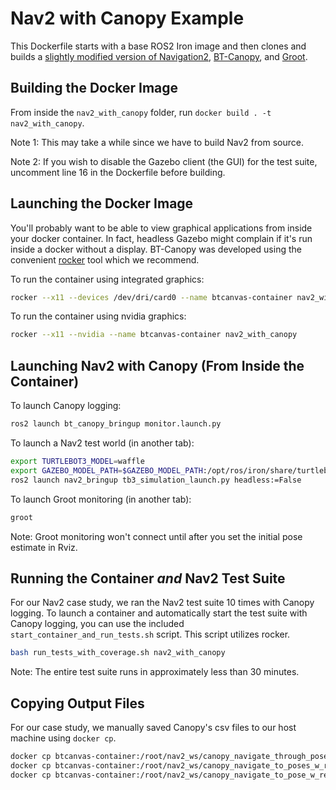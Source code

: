 # Nav2 with Canopy Example

This Dockerfile starts with a base ROS2 Iron image and then clones and builds a [slightly modified version of Navigation2](https://github.com/RobotCodeLab/navigation2/tree/iron), [BT-Canopy](https://github.com/RobotCodeLab/BT-Canopy), and [Groot](https://github.com/BehaviorTree/Groot).

## Building the Docker Image

From inside the `nav2_with_canopy` folder, run `docker build . -t nav2_with_canopy`.

Note 1: This may take a while since we have to build Nav2 from source.

Note 2: If you wish to disable the Gazebo client (the GUI) for the test suite, uncomment line 16 in the Dockerfile before building.

## Launching the Docker Image

You'll probably want to be able to view graphical applications from inside your docker container. In fact, headless Gazebo might complain if it's run inside a docker without a display. BT-Canopy was developed using the convenient [rocker](https://github.com/osrf/rocker) tool which we recommend.

To run the container using integrated graphics:

```bash
rocker --x11 --devices /dev/dri/card0 --name btcanvas-container nav2_with_canopy`
```

To run the container using nvidia graphics:

```bash
rocker --x11 --nvidia --name btcanvas-container nav2_with_canopy
```

## Launching Nav2 with Canopy (From Inside the Container)

To launch Canopy logging:

```bash
ros2 launch bt_canopy_bringup monitor.launch.py
```

To launch a Nav2 test world (in another tab):

```bash
export TURTLEBOT3_MODEL=waffle
export GAZEBO_MODEL_PATH=$GAZEBO_MODEL_PATH:/opt/ros/iron/share/turtlebot3_gazebo/models
ros2 launch nav2_bringup tb3_simulation_launch.py headless:=False
```

To launch Groot monitoring (in another tab):

```bash
groot
```

Note: Groot monitoring won't connect until after you set the initial pose estimate in Rviz.

## Running the Container *and* Nav2 Test Suite

For our Nav2 case study, we ran the Nav2 test suite 10 times with Canopy logging. To launch a container and automatically start the test suite with Canopy logging, you can use the included `start_container_and_run_tests.sh` script. This script utilizes rocker.

```bash
bash run_tests_with_coverage.sh nav2_with_canopy
```

Note: The entire test suite runs in approximately less than 30 minutes.

## Copying Output Files

For our case study, we manually saved Canopy's csv files to our host machine using `docker cp`.

```bash
docker cp btcanvas-container:/root/nav2_ws/canopy_navigate_through_poses_w_replanning_and_recovery.csv ./
docker cp btcanvas-container:/root/nav2_ws/canopy_navigate_to_poses_w_replanning_and_recovery.csv ./
docker cp btcanvas-container:/root/nav2_ws/canopy_navigate_to_pose_w_replanning_and_recovery.csv ./
```

